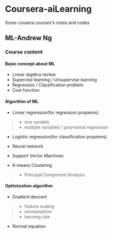 # Coursera-aiLearning
Some cousera courses's notes and codes

## ML-Andrew Ng

### Course content
> 
#### Basic concept about ML
* Linear algebra review
* Supervise learning / Unsupervise learning
* Regression / Classification problem
* Cost function
>
>
#### Algorithm of ML
* Linear regression(for regression proplems)
>* one variable
>* multiple variables / polynomial regression
>
* Logistic regression(for classification proplems)
>
* Neural network
>
* Support Vector Machines
>
* K-means Clustering
>
>* Principal Component Analysis
>
>
#### Optimization algorithm
* Gradient descent 
>* feature scaling
>* normalization
>* learning rate
* Normal equation
